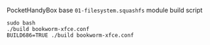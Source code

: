 PocketHandyBox base `01-filesystem.squashfs` module build script

```
sudo bash
./build bookworm-xfce.conf
BUILD686=TRUE ./build bookworm-xfce.conf
```
